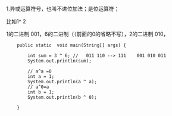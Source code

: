 
1.异或运算符号，也叫不进位加法；是位运算符；

比如1^ 2

1的二进制 001，6的二进制（（前面的0的省略不写），2的二进制 010，

```
    public static  void main(String[] args) {

        int sum = 3 ^ 6; //   011 110 --> 111    001 010 011
        System.out.println(sum);

        // a^a =0
        int a = 1;
        System.out.println(a ^ a);
        // a^0=a
        int b = 1;
        System.out.println(b ^ 0);

    }
```

